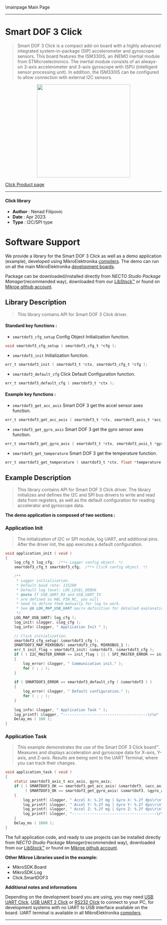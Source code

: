 \mainpage Main Page

---
# Smart DOF 3 Click

> Smart DOF 3 Click is a compact add-on board with a highly advanced integrated system-in-package (SIP) accelerometer
> and gyroscope sensors. This board features the ISM330IS, an iNEMO inertial module from STMicroelectronics. 
> The inertial module consists of an always-on 3-axis accelerometer 
> and 3-axis gyroscope with ISPU (intelligent sensor processing unit). 
> In addition, the ISM330IS can be configured to allow connection with external I2C sensors.

<p align="center">
  <img src="https://download.mikroe.com/images/click_for_ide/smartdof3_click.png" height=300px>
</p>

[Click Product page](https://www.mikroe.com/smart-dof-3-click)

---


#### Click library

- **Author**        : Nenad Filipovic
- **Date**          : Apr 2023.
- **Type**          : I2C/SPI type


# Software Support

We provide a library for the Smart DOF 3 Click
as well as a demo application (example), developed using MikroElektronika
[compilers](https://www.mikroe.com/necto-studio).
The demo can run on all the main MikroElektronika [development boards](https://www.mikroe.com/development-boards).

Package can be downloaded/installed directly from *NECTO Studio Package Manager*(recommended way), downloaded from our [LibStock&trade;](https://libstock.mikroe.com) or found on [Mikroe github account](https://github.com/MikroElektronika/mikrosdk_click_v2/tree/master/clicks).

## Library Description

> This library contains API for Smart DOF 3 Click driver.

#### Standard key functions :

- `smartdof3_cfg_setup` Config Object Initialization function.
```c
void smartdof3_cfg_setup ( smartdof3_cfg_t *cfg );
```

- `smartdof3_init` Initialization function.
```c
err_t smartdof3_init ( smartdof3_t *ctx, smartdof3_cfg_t *cfg );
```

- `smartdof3_default_cfg` Click Default Configuration function.
```c
err_t smartdof3_default_cfg ( smartdof3_t *ctx );
```

#### Example key functions :

- `smartdof3_get_acc_axis` Smart DOF 3 get the accel sensor axes function.
```c
err_t smartdof3_get_acc_axis ( smartdof3_t *ctx, smartdof3_axis_t *acc_axis );
```

- `smartdof3_get_gyro_axis` Smart DOF 3 get the gyro sensor axes function.
```c
err_t smartdof3_get_gyro_axis ( smartdof3_t *ctx, smartdof3_axis_t *gyro_axis );
```

- `smartdof3_get_temperature` Smart DOF 3 get the temperature function.
```c
err_t smartdof3_get_temperature ( smartdof3_t *ctx, float *temperature );
```

## Example Description

> This library contains API for Smart DOF 3 Click driver.
> The library initializes and defines the I2C and SPI bus drivers to 
> write and read data from registers, as well as the default 
> configuration for reading accelerator and gyroscope data.

**The demo application is composed of two sections :**

### Application Init

> The initialization of I2C or SPI module, log UART, and additional pins.
> After the driver init, the app executes a default configuration.

```c
void application_init ( void )
{
    log_cfg_t log_cfg;  /**< Logger config object. */
    smartdof3_cfg_t smartdof3_cfg;  /**< Click config object. */

    /** 
     * Logger initialization.
     * Default baud rate: 115200
     * Default log level: LOG_LEVEL_DEBUG
     * @note If USB_UART_RX and USB_UART_TX 
     * are defined as HAL_PIN_NC, you will 
     * need to define them manually for log to work. 
     * See @b LOG_MAP_USB_UART macro definition for detailed explanation.
     */
    LOG_MAP_USB_UART( log_cfg );
    log_init( &logger, &log_cfg );
    log_info( &logger, " Application Init " );

    // Click initialization.
    smartdof3_cfg_setup( &smartdof3_cfg );
    SMARTDOF3_MAP_MIKROBUS( smartdof3_cfg, MIKROBUS_1 );
    err_t init_flag = smartdof3_init( &smartdof3, &smartdof3_cfg );
    if ( ( I2C_MASTER_ERROR == init_flag ) || ( SPI_MASTER_ERROR == init_flag ) )
    {
        log_error( &logger, " Communication init." );
        for ( ; ; );
    }
    
    if ( SMARTDOF3_ERROR == smartdof3_default_cfg ( &smartdof3 ) )
    {
        log_error( &logger, " Default configuration." );
        for ( ; ; );
    }
    
    log_info( &logger, " Application Task " );
    log_printf( &logger, "--------------------------------------\r\n" );
    Delay_ms ( 100 );
}
```

### Application Task

> This example demonstrates the use of the Smart DOF 3 Click board™.
> Measures and displays acceleration and gyroscope data for X-axis, Y-axis, and Z-axis.
> Results are being sent to the UART Terminal, where you can track their changes.

```c
void application_task ( void )
{
    static smartdof3_axis_t acc_axis, gyro_axis;
    if ( ( SMARTDOF3_OK == smartdof3_get_acc_axis( &smartdof3, &acc_axis ) ) &&
         ( SMARTDOF3_OK == smartdof3_get_gyro_axis( &smartdof3, &gyro_axis ) ) )
    {
        log_printf( &logger, " Accel X: %.2f mg | Gyro X: %.2f dps\r\n", acc_axis.x, gyro_axis.x );
        log_printf( &logger, " Accel Y: %.2f mg | Gyro Y: %.2f dps\r\n", acc_axis.y, gyro_axis.y );
        log_printf( &logger, " Accel Z: %.2f mg | Gyro Z: %.2f dps\r\n", acc_axis.z, gyro_axis.z );
        log_printf( &logger, "--------------------------------------\r\n" );
    }
    Delay_ms ( 1000 );
}
```

The full application code, and ready to use projects can be installed directly from *NECTO Studio Package Manager*(recommended way), downloaded from our [LibStock&trade;](https://libstock.mikroe.com) or found on [Mikroe github account](https://github.com/MikroElektronika/mikrosdk_click_v2/tree/master/clicks).

**Other Mikroe Libraries used in the example:**

- MikroSDK.Board
- MikroSDK.Log
- Click.SmartDOF3

**Additional notes and informations**

Depending on the development board you are using, you may need
[USB UART Click](https://www.mikroe.com/usb-uart-click),
[USB UART 2 Click](https://www.mikroe.com/usb-uart-2-click) or
[RS232 Click](https://www.mikroe.com/rs232-click) to connect to your PC, for
development systems with no UART to USB interface available on the board. UART
terminal is available in all MikroElektronika
[compilers](https://shop.mikroe.com/compilers).

---
